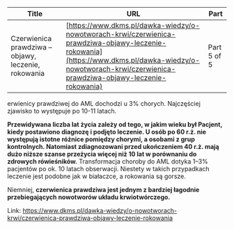 | **Title**       | **URL**           | **Part**              |
|-----------------|-------------------|-----------------------|
| Czerwienica prawdziwa – objawy, leczenie, rokowania         | [https://www.dkms.pl/dawka-wiedzy/o-nowotworach-krwi/czerwienica-prawdziwa-objawy-leczenie-rokowania](https://www.dkms.pl/dawka-wiedzy/o-nowotworach-krwi/czerwienica-prawdziwa-objawy-leczenie-rokowania)    | Part 5 of 5          |

erwienicy prawdziwej do AML dochodzi u 3% chorych. Najczęściej zjawisko to występuje po 10\-11 latach.


**Przewidywana liczba lat życia zależy od tego, w jakim wieku był Pacjent, kiedy postawiono diagnozę i podjęto leczenie. U osób po 60 r.ż. nie występują istotne różnice pomiędzy chorymi, a osobami z grup kontrolnych. Natomiast zdiagnozowani przed ukończeniem 40 r.ż. mają dużo niższe szanse przeżycia więcej niż 10 lat w porównaniu do zdrowych rówieśników.** Transformacja choroby do AML dotyka 1–3% pacjentów po ok. 10 latach obserwacji. Niestety w takich przypadkach leczenie jest podobne jak w białaczce, a rokowania są gorsze.


Niemniej, **czerwienica prawdziwa jest jednym z bardziej łagodnie przebiegających nowotworów układu krwiotwórczego.**



Link: https://www.dkms.pl/dawka-wiedzy/o-nowotworach-krwi/czerwienica-prawdziwa-objawy-leczenie-rokowania
